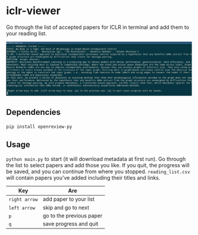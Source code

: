# iclr-viewer
Go through the list of accepted papers for ICLR in terminal and add them to your reading list.

![screenshot](screenshot.png?raw=true "Screenshot")

## Dependencies
```
pip install openreview-py
```

## Usage

`python main.py` to start (it will download metadata at first run).
Go through the list to select papers and add those you like.
If you quit, the progress will be saved, and you can continue from where you stopped.
`reading_list.csv` will contain papers you've added including their titles and links.

| Key        | Are           |
| ------------- |-------------|
| `right arrow`     | add paper to your list|
| `left arrow`      | skip and go to next|
| `p`| go to the previous paper|
| `q`| save progress and quit|
